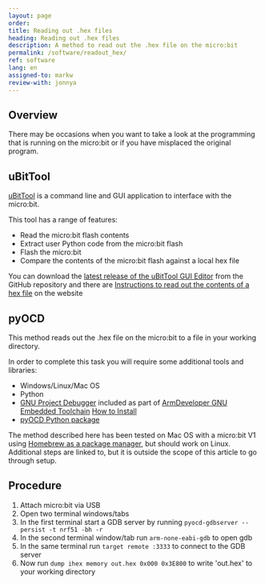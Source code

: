 ```yaml
---
layout: page
order:
title: Reading out .hex files
heading: Reading out .hex files
description: A method to read out the .hex file on the micro:bit
permalink: /software/readout_hex/
ref: software
lang: en
assigned-to: markw
review-with: jonnya
---
```


## Overview

There may be occasions when you want to take a look at the programming that is running on the micro:bit or if you have misplaced the original program.

## uBitTool

[uBitTool](https://www.embeddedlog.com/ubittool/) is a command line and GUI application to interface with the micro:bit.

This tool has a range of features:

- Read the micro:bit flash contents
- Extract user Python code from the micro:bit flash
- Flash the micro:bit
- Compare the contents of the micro:bit flash against a local hex file

You can download the [latest release of the uBitTool GUI Editor](https://github.com/carlosperate/ubittool/releases/) from the GitHub repository and there are [Instructions to read out the contents of a hex file](https://www.embeddedlog.com/ubittool/usage.html) on the website

## pyOCD

This method reads out the .hex file on the micro:bit to a file in your working directory.

In order to complete this task you will require some additional tools and libraries:

  - Windows/Linux/Mac OS
  - Python
  - [GNU Project Debugger](https://www.gnu.org/software/gdb/) included as part of [ArmDeveloper GNU Embedded Toolchain](https://developer.arm.com/open-source/gnu-toolchain/gnu-rm/downloads) [How to Install](https://gnu-mcu-eclipse.github.io/toolchain/arm/install/)
  - [pyOCD Python package](https://github.com/pyocd/pyOCD)

The method described here has been tested on Mac OS with a micro:bit V1 using [Homebrew as a package manager](https://brew.sh/), but should work on Linux. Additional steps are linked to, but it is outside the scope of this article to go through setup.

## Procedure

1. Attach micro:bit via USB
2. Open two terminal windows/tabs
3. In the first terminal start a GDB server by running ```pyocd-gdbserver --persist -t nrf51 -bh -r```
4. In the second terminal window/tab run ```arm-none-eabi-gdb``` to open gdb
5. In the same terminal run ```target remote :3333``` to connect to the GDB server
6. Now run ```dump ihex memory out.hex 0x000 0x3E800``` to write 'out.hex' to your working directory


